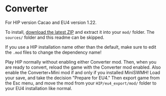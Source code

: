 # Converter

For HIP version Cacao and EU4 version 1.22.

To install, [download the latest ZIP](https://github.com/TheMarmottin/Converter/archive/master.zip) and extract it into your `mod/` folder.
The `sources/` folder and this readme can be skipped.

If you use a HIP installation name other than the default, make sure to edit the `.mod` files to change the dependency name!

Play HIP normally without enabling either Converter mod. Then, when you are ready to convert, reload the game with the Converter mod enabled.
Also enable the Converter+Mini mod if and only if you installed MiniSWMH!
Load your save, and take the decision "Prepare for EU4."
Then export game from the Esc menu, and move the mod from your `HIP/eu4_export/mod/` folder to your EU4 installation like normal.
